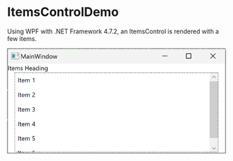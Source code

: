 # ItemsControlDemo

Using WPF with .NET Framework 4.7.2, an ItemsControl is rendered with a few items.

![Screenshot of a WPF window showing items within an ItemsControl](resources/itemsControlDemo.png)
